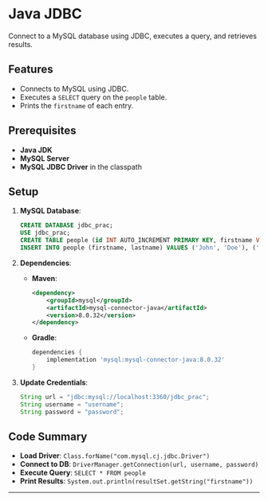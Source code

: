 # Java JDBC
Connect to a MySQL database using JDBC, executes a query, and retrieves results.

## Features

- Connects to MySQL using JDBC.
- Executes a `SELECT` query on the `people` table.
- Prints the `firstname` of each entry.

## Prerequisites

- **Java JDK**
- **MySQL Server**
- **MySQL JDBC Driver** in the classpath

## Setup

1. **MySQL Database**:
   ```sql
   CREATE DATABASE jdbc_prac;
   USE jdbc_prac;
   CREATE TABLE people (id INT AUTO_INCREMENT PRIMARY KEY, firstname VARCHAR(255), lastname VARCHAR(255));
   INSERT INTO people (firstname, lastname) VALUES ('John', 'Doe'), ('Jane', 'Smith');
   ```

2. **Dependencies**:
    - **Maven**:
      ```xml
      <dependency>
          <groupId>mysql</groupId>
          <artifactId>mysql-connector-java</artifactId>
          <version>8.0.32</version>
      </dependency>
      ```
    - **Gradle**:
      ```groovy
      dependencies {
          implementation 'mysql:mysql-connector-java:8.0.32'
      }
      ```

3. **Update Credentials**:
   ```java
   String url = "jdbc:mysql://localhost:3360/jdbc_prac";
   String username = "username";
   String password = "password";
   ```

## Code Summary

- **Load Driver**: `Class.forName("com.mysql.cj.jdbc.Driver")`
- **Connect to DB**: `DriverManager.getConnection(url, username, password)`
- **Execute Query**: `SELECT * FROM people`
- **Print Results**: `System.out.println(resultSet.getString("firstname"))`

---

